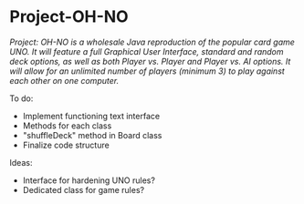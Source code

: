 # Project-OH-NO

*Project: OH-NO is a wholesale Java reproduction of the popular card game UNO. It will feature a full Graphical User Interface, standard and random deck options, as well as both Player vs. Player and Player vs. AI options. It will allow for an unlimited number of players (minimum 3) to play against each other on one computer.*

To do:

* Implement functioning text interface
* Methods for each class
* "shuffleDeck" method in Board class
* Finalize code structure

Ideas:

* Interface for hardening UNO rules?
* Dedicated class for game rules?
